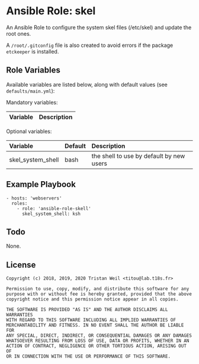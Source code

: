 # Ansible Role: skel

An Ansible Role to configure the system skel files (/etc/skel) and update the root ones.

A `/root/.gitconfig` file is also created to avoid errors if the package `etckeeper` is installed.

## Role Variables

Available variables are listed below, along with default values (see `defaults/main.yml`):

Mandatory variables:

| Variable      | Description |
| :------------ | :---------- |

Optional variables:

| Variable      | Default | Description |
| :------------ | :------ | :---------- |
| skel_system_shell | bash        | the shell to use by default by new users |

## Example Playbook

    - hosts: 'webservers'
      roles:
        - role: 'ansible-role-skell'
          skel_system_shell: ksh

## Todo

None.

## License

```
Copyright (c) 2018, 2019, 2020 Tristan Weil <titou@lab.t18s.fr>

Permission to use, copy, modify, and distribute this software for any
purpose with or without fee is hereby granted, provided that the above
copyright notice and this permission notice appear in all copies.

THE SOFTWARE IS PROVIDED "AS IS" AND THE AUTHOR DISCLAIMS ALL WARRANTIES
WITH REGARD TO THIS SOFTWARE INCLUDING ALL IMPLIED WARRANTIES OF
MERCHANTABILITY AND FITNESS. IN NO EVENT SHALL THE AUTHOR BE LIABLE FOR
ANY SPECIAL, DIRECT, INDIRECT, OR CONSEQUENTIAL DAMAGES OR ANY DAMAGES
WHATSOEVER RESULTING FROM LOSS OF USE, DATA OR PROFITS, WHETHER IN AN
ACTION OF CONTRACT, NEGLIGENCE OR OTHER TORTIOUS ACTION, ARISING OUT OF
OR IN CONNECTION WITH THE USE OR PERFORMANCE OF THIS SOFTWARE.
```
